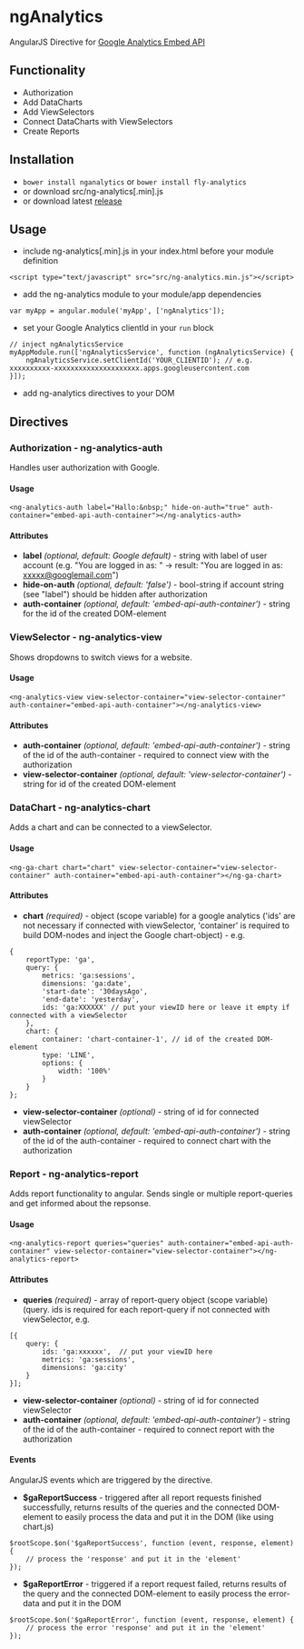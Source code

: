 ngAnalytics
===========

AngularJS Directive for [Google Analytics Embed API](https://developers.google.com/analytics/devguides/reporting/embed/v1/)

## Functionality
* Authorization
* Add DataCharts
* Add ViewSelectors
* Connect DataCharts with ViewSelectors
* Create Reports

## Installation
* `bower install nganalytics` or `bower install fly-analytics`
* or download src/ng-analytics[.min].js
* or download latest [release](https://github.com/flyacts/ngAnalytics/archive/v1.0.0.zip)

## Usage
* include ng-analytics[.min].js in your index.html before your module definition

> 
    <script type="text/javascript" src="src/ng-analytics.min.js"></script>

* add the ng-analytics module to your module/app dependencies

>  
    var myApp = angular.module('myApp', ['ngAnalytics']);

* set your Google Analytics clientId in your `run` block

> 
    // inject ngAnalyticsService
    myAppModule.run(['ngAnalyticsService', function (ngAnalyticsService) {
        ngAnalyticsService.setClientId('YOUR_CLIENTID'); // e.g. xxxxxxxxxx-xxxxxxxxxxxxxxxxxxxxx.apps.googleusercontent.com
    }]);

* add ng-analytics directives to your DOM 

## Directives

### Authorization - ng-analytics-auth
Handles user authorization with Google.

#### Usage
>
    <ng-analytics-auth label="Hallo:&nbsp;" hide-on-auth="true" auth-container="embed-api-auth-container"></ng-analytics-auth>

#### Attributes
* __label__ _(optional, default: Google default)_ - string with label of user account (e.g. "You are logged in as: " -> result: "You are logged in as: xxxxx@googlemail.com")
* __hide-on-auth__ _(optional, default: 'false')_ - bool-string if account string (see "label") should be hidden after authorization
* __auth-container__ _(optional, default: 'embed-api-auth-container')_ - string for the id of the created DOM-element

### ViewSelector - ng-analytics-view
Shows dropdowns to switch views for a website.

#### Usage
>
    <ng-analytics-view view-selector-container="view-selector-container" auth-container="embed-api-auth-container"></ng-analytics-view>

#### Attributes
* __auth-container__ _(optional, default: 'embed-api-auth-container')_ - string of the id of the auth-container - required to connect view with the authorization
* __view-selector-container__ _(optional, default: 'view-selector-container')_ - string for id of the created DOM-element

### DataChart - ng-analytics-chart
Adds a chart and can be connected to a viewSelector.

#### Usage
>
    <ng-ga-chart chart="chart" view-selector-container="view-selector-container" auth-container="embed-api-auth-container"></ng-ga-chart>

#### Attributes
* __chart__ _(required)_ - object (scope variable) for a google analytics ('ids' are not necessary if connected with viewSelector, 'container' is required to build DOM-nodes and inject the Google chart-object) - e.g.

> 
    {
        reportType: 'ga',
        query: {
            metrics: 'ga:sessions',
            dimensions: 'ga:date',
            'start-date': '30daysAgo',
            'end-date': 'yesterday',
            ids: 'ga:XXXXXX' // put your viewID here or leave it empty if connected with a viewSelector
        },
        chart: {
            container: 'chart-container-1', // id of the created DOM-element
            type: 'LINE',
            options: {
                width: '100%'
            }
        }
    };

* __view-selector-container__ _(optional)_ - string of id for connected viewSelector
* __auth-container__ _(optional, default: 'embed-api-auth-container')_ - string of the id of the auth-container - required to connect chart with the authorization

### Report - ng-analytics-report
Adds report functionality to angular.
Sends single or multiple report-queries and get informed about the repsonse.

#### Usage
>
    <ng-analytics-report queries="queries" auth-container="embed-api-auth-container" view-selector-container="view-selector-container"></ng-analytics-report>

#### Attributes
* __queries__ _(required)_ - array of report-query object (scope variable) (query.
ids is required for each report-query if not connected with viewSelector, e.g.

> 
    [{
        query: {
            ids: 'ga:xxxxxx',  // put your viewID here
            metrics: 'ga:sessions',
            dimensions: 'ga:city'
        }
    }];

* __view-selector-container__ _(optional)_ - string of id for connected viewSelector
* __auth-container__ _(optional, default: 'embed-api-auth-container')_ - string of the id of the auth-container - required to connect report with the authorization

#### Events
AngularJS events which are triggered by the directive.

* __$gaReportSuccess__ - triggered after all report requests finished successfully, returns results of the queries and the connected DOM-element to easily process the data and put it in the DOM (like using chart.js)

> 
    $rootScope.$on('$gaReportSuccess', function (event, response, element) {
        // process the 'response' and put it in the 'element'
    });

* __$gaReportError__ - triggered if a report request failed, returns results of the query and the connected DOM-element to easily process the error-data and put it in the DOM

> 
    $rootScope.$on('$gaReportError', function (event, response, element) {
        // process the error 'response' and put it in the 'element'
    });



